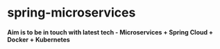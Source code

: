 # spring-microservices

#### Aim is to be in touch with latest tech - Microservices + Spring Cloud + Docker + Kubernetes